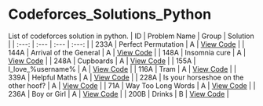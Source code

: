 # Codeforces_Solutions_Python
List of codeforces solution in python. 
| ID | Problem Name | Group | Solution |
| :---: | :--- | :--- | :---: |
| 233A | Perfect Permutation | A | [View Code](./Group_A_Questions/Perfect_Permutation_Solution.py) |
| 144A | Arrival of the General | A | [View Code](./Group_A_Questions/Arrival_of_the_General.py) |
| 148A | Insomnia cure | A | [View Code](./Group_A_Questions/Insomnia_cure.py) |
| 248A | Cupboards | A | [View Code](./Group_A_Questions/Cupboards.py) |
| 155A | I_love_\%username\% | A | [View Code](./Group_A_Questions/I_love_%5C%25username%5C%25.py) |
| 116A | Tram | A | [View Code](./Group_A_Questions/Tram.py) |
| 339A | Helpful Maths | A | [View Code](./Group_A_Questions/Helpful_Maths.py) |
| 228A | Is your horseshoe on the other hoof? | A | [View Code](./Group_A_Questions/is_your_horseshoe_on_the_other_hoof.py) |
| 71A | Way Too Long Words | A | [View Code](./Group_A_Questions/Way_Too_Long_Words.py) |
| 236A | Boy or Girl | A | [View Code](./Group_A_Questions/Boy_or_Girl.py) |
| 200B | Drinks | B | [View Code](./Group_B_Questions/Drinks.py) |
